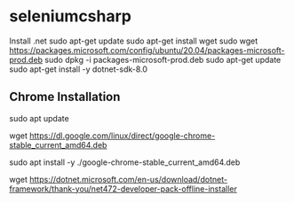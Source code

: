 # seleniumcsharp

Install .net
sudo apt-get update
sudo apt-get install wget
sudo wget https://packages.microsoft.com/config/ubuntu/20.04/packages-microsoft-prod.deb
sudo dpkg -i packages-microsoft-prod.deb
sudo apt-get update
sudo apt-get install -y dotnet-sdk-8.0


Chrome Installation 
-----------------------
sudo apt update

wget https://dl.google.com/linux/direct/google-chrome-stable_current_amd64.deb

sudo apt install -y ./google-chrome-stable_current_amd64.deb



wget https://dotnet.microsoft.com/en-us/download/dotnet-framework/thank-you/net472-developer-pack-offline-installer

